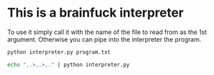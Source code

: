 # This is a brainfuck interpreter
To use it simply call it with the name of the file to read from as the 1st
argument. Otherwise you can pipe into the interpreter the program.
```sh
python interpreter.py program.txt
```
```sh
echo ",.>,.>,." | python interpreter.py
```
